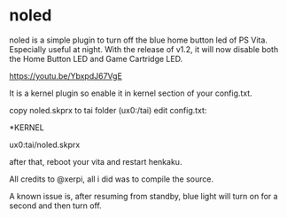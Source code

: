 # noled
noled is a simple plugin to turn off the blue home button led of PS Vita. Especially useful at night. With the release of v1.2, it will now disable both the Home Button LED and Game Cartridge LED.

https://youtu.be/YbxpdJ67VgE

It is a kernel plugin so enable it in kernel section of your config.txt.

copy noled.skprx to tai folder (ux0:/tai)
edit config.txt:

*KERNEL

ux0:tai/noled.skprx

after that, reboot your vita and restart henkaku.

All credits to @xerpi, all i did was to compile the source.

A known issue is, after resuming from standby, blue light will turn on for a second and then turn off.
